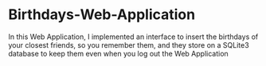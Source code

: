 # Birthdays-Web-Application
In this Web Application, I implemented an interface to insert the birthdays of your closest friends, so you remember them, and they store on a SQLite3 database to keep them even when you log out the Web Application
